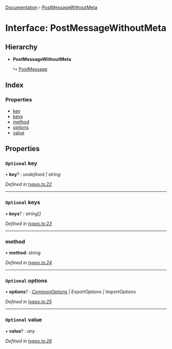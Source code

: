 [Documentation](../README.md) › [PostMessageWithoutMeta](postmessagewithoutmeta.md)

# Interface: PostMessageWithoutMeta

## Hierarchy

* **PostMessageWithoutMeta**

  ↳ [PostMessage](postmessage.md)

## Index

### Properties

* [key](postmessagewithoutmeta.md#optional-key)
* [keys](postmessagewithoutmeta.md#optional-keys)
* [method](postmessagewithoutmeta.md#method)
* [options](postmessagewithoutmeta.md#optional-options)
* [value](postmessagewithoutmeta.md#optional-value)

## Properties

### `Optional` key

• **key**? : *undefined | string*

*Defined in [types.ts:22](https://github.com/badbatch/cachemap/blob/28dde3d/packages/core-worker/src/types.ts#L22)*

___

### `Optional` keys

• **keys**? : *string[]*

*Defined in [types.ts:23](https://github.com/badbatch/cachemap/blob/28dde3d/packages/core-worker/src/types.ts#L23)*

___

###  method

• **method**: *string*

*Defined in [types.ts:24](https://github.com/badbatch/cachemap/blob/28dde3d/packages/core-worker/src/types.ts#L24)*

___

### `Optional` options

• **options**? : *[CommonOptions](commonoptions.md) | ExportOptions | ImportOptions*

*Defined in [types.ts:25](https://github.com/badbatch/cachemap/blob/28dde3d/packages/core-worker/src/types.ts#L25)*

___

### `Optional` value

• **value**? : *any*

*Defined in [types.ts:26](https://github.com/badbatch/cachemap/blob/28dde3d/packages/core-worker/src/types.ts#L26)*
